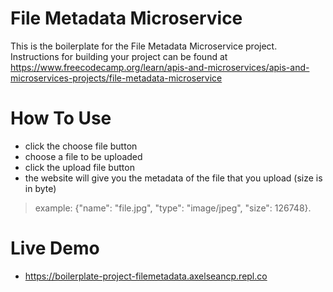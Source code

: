 # File Metadata Microservice

This is the boilerplate for the File Metadata Microservice project. Instructions for building your project can be found at https://www.freecodecamp.org/learn/apis-and-microservices/apis-and-microservices-projects/file-metadata-microservice

# How To Use
- click the choose file button
- choose a file to be uploaded
- click the upload file button
- the website will give you the metadata of the file that you upload (size is in byte) 
> example: {"name": "file.jpg", "type": "image/jpeg", "size": 126748}. 

# Live Demo
- https://boilerplate-project-filemetadata.axelseancp.repl.co
